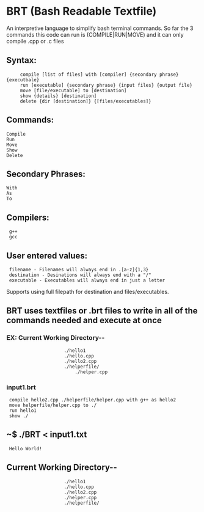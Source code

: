 # BRT   (Bash Readable Textfile)
An interpretive language to simplify bash terminal commands.
So far the 3 commands this code can run is (COMPILE|RUN|MOVE) and it can only compile .cpp or .c files

## Syntax: 
         compile [list of files] with [compiler] {secondary phrase} {executbale} 
         run [executable] {secondary phrase} {input files} {output file}
         move [file/executable] to [destination]
         show {details} [destination]
         delete {dir [destination]} {[files/executables]}


##  Commands: 
    Compile 
    Run 
    Move 
    Show
    Delete

##  Secondary Phrases:
    With 
    As
    To 

##  Compilers:
     g++ 
     gcc 

## User entered values:
     filename - Filenames will always end in .[a-z]{1,3}
     destination - Desinations will always end with a "/"
     executable - Executables will always end in just a letter

Supports using full filepath for destination and files/executables.

## BRT uses textfiles or .brt files to write in all of the commands needed and execute at once
### EX: Current Working Directory--
                         ./hello1
                         ./hello.cpp
                         ./hello2.cpp
                         ./helperfile/
                             ./helper.cpp
###                         
### input1.brt
     compile hello2.cpp ./helperfile/helper.cpp with g++ as hello2
     move helperfile/helper.cpp to ./
     run hello1
     show ./
###     
### 
## ~$ ./BRT < input1.txt
     Hello World!


##     Current Working Directory--
                         ./hello1
                         ./hello.cpp
                         ./hello2.cpp
                         ./helper.cpp
                         ./helperfile/
